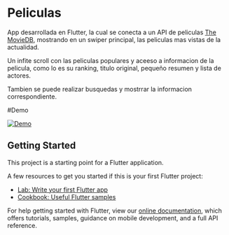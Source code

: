 # Peliculas

App desarrollada en Flutter, la cual se conecta a un API de peliculas  [The MovieDB](https://www.themoviedb.org/ "The MovieDB"), mostrando en un swiper principal, las peliculas mas vistas de la actualidad.

Un infite scroll con las peliculas populares y aceeso a informacion de la pelicula, como lo es su ranking, titulo original, pequeño resumen y lista de actores.

Tambien se puede realizar busquedas y mostrrar la informacion correspondiente.

#Demo



[![Demo](https://i.imgur.com/IW3BLDV.gif "Demo")](https://i.imgur.com/IW3BLDV.gif "Demo")



## Getting Started

This project is a starting point for a Flutter application.

A few resources to get you started if this is your first Flutter project:

- [Lab: Write your first Flutter app](https://flutter.dev/docs/get-started/codelab)
- [Cookbook: Useful Flutter samples](https://flutter.dev/docs/cookbook)

For help getting started with Flutter, view our
[online documentation](https://flutter.dev/docs), which offers tutorials,
samples, guidance on mobile development, and a full API reference.
